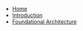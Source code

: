 * [Home](/)
* [Introduction](introduction.md)
* [Foundational Architecture](foundational-architecture.md)